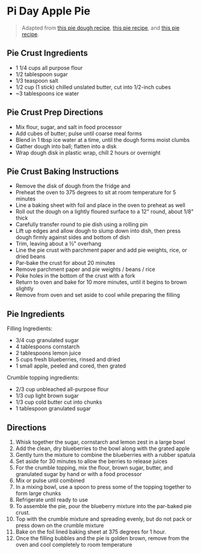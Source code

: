 # Pi Day Apple Pie

> Adapted from [this pie dough recipe](https://www.bonappetit.com/recipe/butter-pie-crust), [this pie recipe](https://www.savingdessert.com/blueberry-crumble-pie/), and [this pie recipe](https://food52.com/recipes/27247-black-blueberry-bourbon-crumble-pie).

## Pie Crust Ingredients

* 1 1/4 cups all purpose flour
* 1/2 tablespoon sugar
* 1/3 teaspoon salt
* 1/2 cup (1 stick) chilled unslated butter, cut into 1/2-inch cubes
* ~3 tablespoons ice water

## Pie Crust Prep Directions

* Mix flour, sugar, and salt in food processor
* Add cubes of butter; pulse until coarse meal forms
* Blend in 1 tbsp ice water at a time, until the dough forms moist clumbs
* Gather dough into ball; flatten into a disk
* Wrap dough disk in plastic wrap, chill 2 hours or overnight

## Pie Crust Baking Instructions

* Remove the disk of dough from the fridge and 
* Preheat the oven to 375 degrees to sit at room temperature for 5 minutes
* Line a baking sheet with foil and place in the oven to preheat as well
* Roll out the dough on a lightly floured surface to a 12" round, about 1/8" thick
* Carefully transfer round to pie dish using a rolling pin
* Lift up edges and allow dough to slump down into dish, then press dough firmly against sides and bottom of dish
* Trim, leaving about a ½" overhang
* Line the pie crust with parchment paper and add pie weights, rice, or dried beans
* Par-bake the crust for about 20 minutes
* Remove parchment paper and pie weights / beans / rice
* Poke holes in the bottom of the crust with a fork
* Return to oven and bake for 10 more minutes, until it begins to brown slightly
* Remove from oven and set aside to cool while preparing the filling

## Pie Ingredients

Filling Ingredients:
* 3/4 cup granulated sugar
* 4 tablespoons cornstarch
* 2 tablespoons lemon juice
* 5 cups fresh blueberries, rinsed and dried
* 1 small apple, peeled and cored, then grated


Crumble topping ingredients:
* 2/3 cup unbleached all-purpose flour
* 1/3 cup light brown sugar
* 1/3 cup cold butter cut into chunks
* 1 tablespoon granulated sugar

## Directions

1. Whisk together the sugar, cornstarch and lemon zest in a large bowl
1. Add the clean, dry blueberries to the bowl along with the grated apple
1. Gently turn the mixture to combine the blueberries with a rubber spatula
1. Set aside for 30 minutes to allow the berries to release juices
1. For the crumble topping, mix the flour, brown sugar, butter, and granulated sugar by hand or with a food processor
1. Mix or pulse until combined
1. In a mixing bowl, use a spoon to press some of the topping together to form large chunks
1. Refrigerate until ready to use
1. To assemble the pie, pour the blueberry mixture into the par-baked pie crust.
1. Top with the crumble mixture and spreading evenly, but do not pack or press down on the crumble mixture
1. Bake on the foil lined baking sheet at 375 degrees for 1 hour.
1. Once the filling bubbles and the pie is golden brown, remove from the oven and cool completely to room temperature
